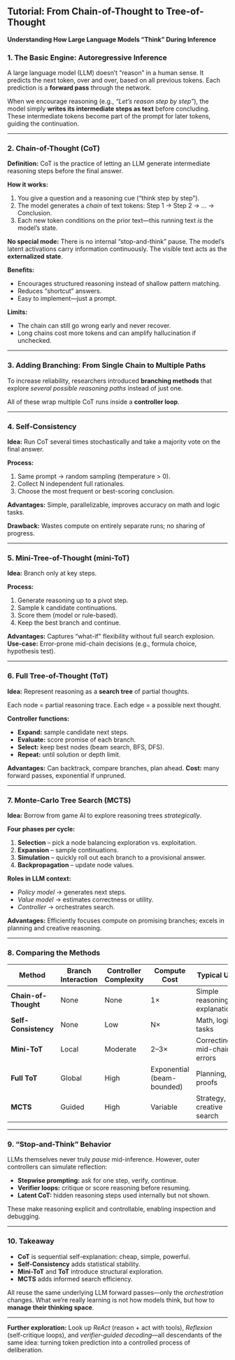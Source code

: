 ## Tutorial: From Chain-of-Thought to Tree-of-Thought

**Understanding How Large Language Models “Think” During Inference**

### 1. The Basic Engine: Autoregressive Inference

A large language model (LLM) doesn’t “reason” in a human sense.
It predicts the next token, over and over, based on all previous tokens.
Each prediction is a **forward pass** through the network.

When we encourage reasoning (e.g., *“Let’s reason step by step”*), the model simply **writes its intermediate steps as text** before concluding.
These intermediate tokens become part of the prompt for later tokens, guiding the continuation.

---

### 2. Chain-of-Thought (CoT)

**Definition:**
CoT is the practice of letting an LLM generate intermediate reasoning steps before the final answer.

**How it works:**

1. You give a question and a reasoning cue (“think step by step”).
2. The model generates a *chain* of text tokens: Step 1 → Step 2 → … → Conclusion.
3. Each new token conditions on the prior text—this running text *is* the model’s state.

**No special mode:**
There is no internal “stop-and-think” pause. The model’s latent activations carry information continuously.
The visible text acts as the **externalized state**.

**Benefits:**

* Encourages structured reasoning instead of shallow pattern matching.
* Reduces “shortcut” answers.
* Easy to implement—just a prompt.

**Limits:**

* The chain can still go wrong early and never recover.
* Long chains cost more tokens and can amplify hallucination if unchecked.

---

### 3. Adding Branching: From Single Chain to Multiple Paths

To increase reliability, researchers introduced **branching methods** that explore *several possible reasoning paths* instead of just one.

All of these wrap multiple CoT runs inside a **controller loop**.

---

### 4. Self-Consistency

**Idea:**
Run CoT several times stochastically and take a majority vote on the final answer.

**Process:**

1. Same prompt → random sampling (temperature > 0).
2. Collect N independent full rationales.
3. Choose the most frequent or best-scoring conclusion.

**Advantages:**
Simple, parallelizable, improves accuracy on math and logic tasks.

**Drawback:**
Wastes compute on entirely separate runs; no sharing of progress.

---

### 5. Mini-Tree-of-Thought (mini-ToT)

**Idea:**
Branch only at key steps.

**Process:**

1. Generate reasoning up to a pivot step.
2. Sample k candidate continuations.
3. Score them (model or rule-based).
4. Keep the best branch and continue.

**Advantages:**
Captures “what-if” flexibility without full search explosion.
**Use-case:** Error-prone mid-chain decisions (e.g., formula choice, hypothesis test).

---

### 6. Full Tree-of-Thought (ToT)

**Idea:**
Represent reasoning as a **search tree** of partial thoughts.

Each node = partial reasoning trace.
Each edge = a possible next thought.

**Controller functions:**

* **Expand:** sample candidate next steps.
* **Evaluate:** score promise of each branch.
* **Select:** keep best nodes (beam search, BFS, DFS).
* **Repeat:** until solution or depth limit.

**Advantages:**
Can backtrack, compare branches, plan ahead.
**Cost:** many forward passes, exponential if unpruned.

---

### 7. Monte-Carlo Tree Search (MCTS)

**Idea:**
Borrow from game AI to explore reasoning trees *strategically*.

**Four phases per cycle:**

1. **Selection** – pick a node balancing exploration vs. exploitation.
2. **Expansion** – sample continuations.
3. **Simulation** – quickly roll out each branch to a provisional answer.
4. **Backpropagation** – update node values.

**Roles in LLM context:**

* *Policy model* → generates next steps.
* *Value model* → estimates correctness or utility.
* *Controller* → orchestrates search.

**Advantages:**
Efficiently focuses compute on promising branches; excels in planning and creative reasoning.

---

### 8. Comparing the Methods

| Method               | Branch Interaction | Controller Complexity | Compute Cost               | Typical Use                    |
| -------------------- | ------------------ | --------------------- | -------------------------- | ------------------------------ |
| **Chain-of-Thought** | None               | None                  | 1×                         | Simple reasoning, explanations |
| **Self-Consistency** | None               | Low                   | N×                         | Math, logic tasks              |
| **Mini-ToT**         | Local              | Moderate              | 2–3×                       | Correcting mid-chain errors    |
| **Full ToT**         | Global             | High                  | Exponential (beam-bounded) | Planning, proofs               |
| **MCTS**             | Guided             | High                  | Variable                   | Strategy, creative search      |

---

### 9. “Stop-and-Think” Behavior

LLMs themselves never truly *pause* mid-inference.
However, outer controllers can simulate reflection:

* **Stepwise prompting:** ask for one step, verify, continue.
* **Verifier loops:** critique or score reasoning before resuming.
* **Latent CoT:** hidden reasoning steps used internally but not shown.

These make reasoning explicit and controllable, enabling inspection and debugging.

---

### 10. Takeaway

* **CoT** is sequential self-explanation: cheap, simple, powerful.
* **Self-Consistency** adds statistical stability.
* **Mini-ToT** and **ToT** introduce structural exploration.
* **MCTS** adds informed search efficiency.

All reuse the same underlying LLM forward passes—only the *orchestration* changes.
What we’re really learning is not how models think, but how to **manage their thinking space**.

---

**Further exploration:**
Look up *ReAct* (reason + act with tools), *Reflexion* (self-critique loops), and *verifier-guided decoding*—all descendants of the same idea: turning token prediction into a controlled process of deliberation.
